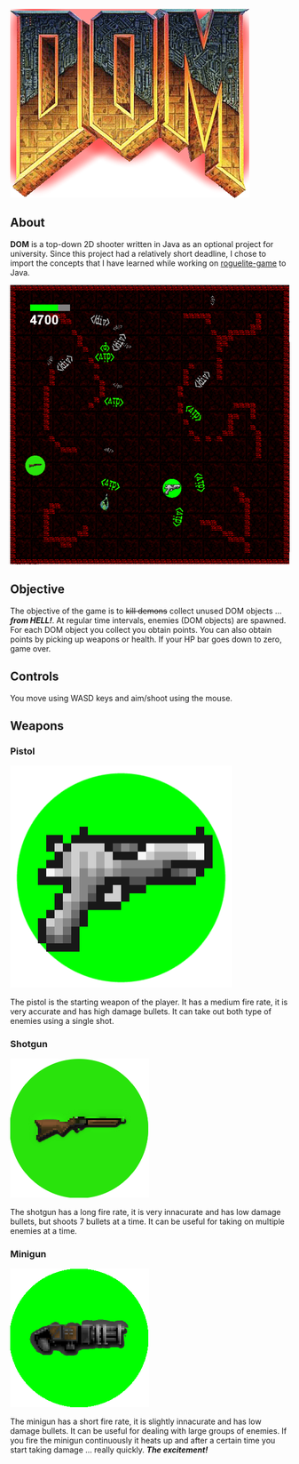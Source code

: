 ![Alt text](images/dom.png?raw=true "Title")

## About
**DOM** is a top-down 2D shooter written in Java as an optional project for university. Since this project had a relatively short deadline, I chose to import the concepts that I have learned while working on [roguelite-game](https://github.com/snoobism/roguelite-game) to Java. 

![Alt text](images/ss.png)
## Objective
The objective of the game is to ~~kill demons~~ collect unused DOM objects ... ***from HELL!***. At regular time intervals, enemies (DOM objects) are spawned. For each DOM object you collect you obtain points. You can also obtain points by picking up weapons or health. If your HP bar goes down to zero, game over.

## Controls
You move using WASD keys and aim/shoot using the mouse.

## Weapons
### Pistol
![Alt text](images/pistol.png?raw=true "Title")

The pistol is the starting weapon of the player. It has a medium fire rate, it is very accurate and has high damage bullets. It can take out both type of enemies using a single shot. 

### Shotgun
![Alt text](images/shotgun.png?raw=true "Title")

The shotgun has a long fire rate, it is very innacurate and has low damage bullets, but shoots 7 bullets at a time. It can be useful for taking on multiple enemies at a time.

### Minigun
![Alt text](images/minigun.png?raw=true "Title")

The minigun has a short fire rate, it is slightly innacurate and has low damage bullets. It can be useful for dealing with large groups of enemies. If you fire the minigun continuously it heats up and after a certain time you start taking damage ... really quickly. ***The excitement!***

